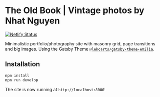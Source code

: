 # The Old Book | Vintage photos by Nhat Nguyen

[![Netlify Status](https://api.netlify.com/api/v1/badges/b1c5ed7e-0e58-4625-af8b-195f18f418ab/deploy-status)](https://app.netlify.com/sites/the-old-book/deploys)

Minimalistic portfolio/photography site with masonry grid, page transitions and big images. Using the Gatsby Theme [`@lekoarts/gatsby-theme-emilia`](https://github.com/LekoArts/gatsby-themes/tree/main/themes/gatsby-theme-emilia).

## Installation

```sh
npm install
npm run develop
```

The site is now running at `http://localhost:8000`!

